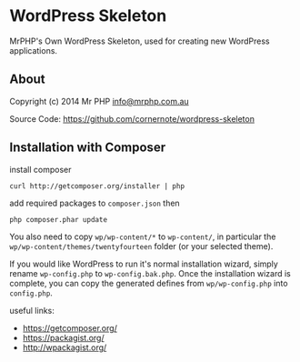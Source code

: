 # WordPress Skeleton

MrPHP's Own WordPress Skeleton, used for creating new WordPress applications.

## About

Copyright (c) 2014 Mr PHP <info@mrphp.com.au>

Source Code: https://github.com/cornernote/wordpress-skeleton


## Installation with Composer

install composer
```
curl http://getcomposer.org/installer | php
```

add required packages to `composer.json` then
```
php composer.phar update
```

You also need to copy `wp/wp-content/*` to `wp-content/`, in particular the `wp/wp-content/themes/twentyfourteen` folder (or your selected theme).

If you would like WordPress to run it's normal installation wizard, simply rename `wp-config.php` to `wp-config.bak.php`.  Once the installation wizard is complete, you can copy the generated defines from `wp/wp-config.php` into `config.php`.

useful links:
* https://getcomposer.org/
* https://packagist.org/
* http://wpackagist.org/
